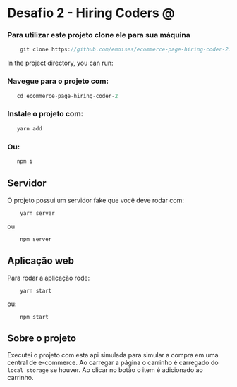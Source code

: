 # Desafio 2 - Hiring Coders @

### Para utilizar este projeto clone ele para sua máquina
```js
    git clone https://github.com/emoises/ecommerce-page-hiring-coder-2.git
```

In the project directory, you can run:

### Navegue para o projeto com:
```js
   cd ecommerce-page-hiring-coder-2
```
### Instale o projeto com:
```js
   yarn add
```
### Ou:
```js
   npm i
```
## Servidor

O projeto possui um servidor fake que você deve rodar com:

```
    yarn server
```
ou
```
    npm server
```

## Aplicação web

Para rodar a aplicação rode: 

```
    yarn start
```
ou:
```
    npm start
```

## Sobre o projeto

Executei o projeto com esta api simulada para simular a compra em uma central de e-commerce.
Ao carregar a página o carrinho é carregado do `local storage` se houver. 
Ao clicar no botão o item é adicionado ao carrinho.
